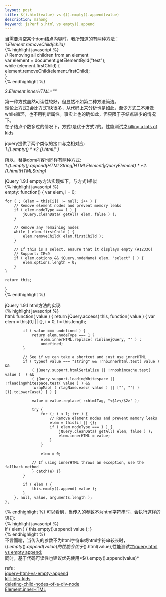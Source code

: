 ```yaml
---
layout: post
title: $().html(value) vs $().empty().append(value)
description: mzhong
keyword: jsPerf $.html vs empty().append
---
```


当需要清空某个dom结点内容时，我所知道的有两种方法：  
1.*Element.removeChild(child)*    
{% highlight javascript %}   
// Removing all children from an element  
var element = document.getElementById("test");  
while (element.firstChild) {  
  element.removeChild(element.firstChild);  
}     
{% endhighlight %}  

2.*Element.innerHTML=""*

第一种方式虽然可读性较好，但显然不如第二种方法简洁。   
理论上方式2会比方式1快很多，从代码上来分析也是如此，至少方式二不用做while循环，也不用判断属性。事实上也的确如此，但只限于子结点较少的情况下。  
在子结点个数多过的情况下，方式1是优于方式2的。性能测试之[killing a lots of kids][kill-lots-kids]　　　

jquery提供了两个类似的接口与之相对应:  
*1.$().empty()*   
*2.$().html('')*   

所以，替换dom内容也同样有两种方式:  
*1.$().empty().append(HTMLString|HTMLElement|jQueryElement)*    
*2.$().html(HTMLString)*  

jQuery 1.9.1 empty方法实现如下，与方式1相似     
{% highlight javascript %}      
empty: function() {
	var elem,
		i = 0;

	for ( ; (elem = this[i]) != null; i++ ) {
		// Remove element nodes and prevent memory leaks
		if ( elem.nodeType === 1 ) {
			jQuery.cleanData( getAll( elem, false ) );
		}

		// Remove any remaining nodes
		while ( elem.firstChild ) {
			elem.removeChild( elem.firstChild );
		}

		// If this is a select, ensure that it displays empty (#12336)
		// Support: IE<9
		if ( elem.options && jQuery.nodeName( elem, "select" ) ) {
			elem.options.length = 0;
		}
	}

	return this;
}  
{% endhighlight %}   


jQuery 1.9.1 html方法的实现:  
{% highlight javascript %}    
html: function( value ) {
		return jQuery.access( this, function( value ) {
			var elem = this[0] || {},
				i = 0,
				l = this.length;

			if ( value === undefined ) {
				return elem.nodeType === 1 ?
					elem.innerHTML.replace( rinlinejQuery, "" ) :
					undefined;
			}

			// See if we can take a shortcut and just use innerHTML
			if ( typeof value === "string" && !rnoInnerhtml.test( value ) &&
				( jQuery.support.htmlSerialize || !rnoshimcache.test( value )  ) &&
				( jQuery.support.leadingWhitespace || !rleadingWhitespace.test( value ) ) &&
				!wrapMap[ ( rtagName.exec( value ) || ["", ""] )[1].toLowerCase() ] ) {

				value = value.replace( rxhtmlTag, "<$1></$2>" );

				try {
					for (; i < l; i++ ) {
						// Remove element nodes and prevent memory leaks
						elem = this[i] || {};
						if ( elem.nodeType === 1 ) {
							jQuery.cleanData( getAll( elem, false ) );
							elem.innerHTML = value;
						}
					}

					elem = 0;

				// If using innerHTML throws an exception, use the fallback method
				} catch(e) {}
			}

			if ( elem ) {
				this.empty().append( value );
			}
		}, null, value, arguments.length );
	},

{% endhighlight %}
可以看到，当传入的参数不为html字符串时，会执行这样的语句:    
{% highlight javascript %}  
if ( elem ) {
	this.empty().append( value );
}  
{% endhighlight %}  
不言而喻，当传入的参数不为html字符串或html字符串较长时，$().empty().append(value)的性能会优于$().html(value),性能测试之[jquery html vs empty append][jquery-html-vs-empty-append];  
同时，基于代码可读性也建议优先使用*$().empty().append(value)*


refs :   
[jquery-html-vs-empty-append][jquery-html-vs-empty-append]   
[kill-lots-kids][kill-lots-kids]   
[deleting-child-nodes-of-a-div-node][deleting-child-nodes-of-a-div-node]   
[Element.innerHTML][Element.innerHTML]  

[Element.innerHTML]:https://developer.mozilla.org/en-US/docs/Web/API/Element.innerHTML
[deleting-child-nodes-of-a-div-node]: http://stackoverflow.com/questions/9461301/deleting-child-nodes-of-a-div-node　　
[kill-lots-kids]: http://jsperf.com/killing-lots-of-kids
[jquery-html-vs-empty-append]: http://jsperf.com/jquery-html-vs-empty-append-test/6


